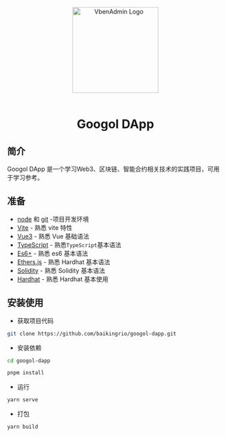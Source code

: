 <div align="center"> <a href="https://github.com/baikingrio/googol-dapp"> <img alt="VbenAdmin Logo" width="200" height="200" src="https://anncwb.github.io/anncwb/images/logo.png"> </a> <br> <br>

<h1>Googol DApp</h1>
</div>

## 简介

Googol DApp 是一个学习Web3、区块链、智能合约相关技术的实践项目，可用于学习参考。

## 准备

- [node](http://nodejs.org/) 和 [git](https://git-scm.com/) -项目开发环境
- [Vite](https://vitejs.dev/) - 熟悉 vite 特性
- [Vue3](https://v3.vuejs.org/) - 熟悉 Vue 基础语法
- [TypeScript](https://www.typescriptlang.org/) - 熟悉`TypeScript`基本语法
- [Es6+](http://es6.ruanyifeng.com/) - 熟悉 es6 基本语法
- [Ethers.js](https://docs.ethers.io/v5/) - 熟悉 Hardhat 基本语法
- [Solidity](https://docs.soliditylang.org/en/v0.8.14/) - 熟悉 Solidity 基本语法
- [Hardhat](https://hardhat.org/getting-started) - 熟悉 Hardhat 基本使用


## 安装使用

- 获取项目代码

```bash
git clone https://github.com/baikingrio/googol-dapp.git
```

- 安装依赖

```bash
cd googol-dapp

pnpm install

```

- 运行

```bash
yarn serve
```

- 打包

```bash
yarn build
```
